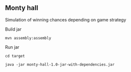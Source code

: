 ## Monty hall 

Simulation of winning chances depending on game strategy

Build jar

`mvn assembly:assembly`

Run jar 

`cd target`

`java -jar monty-hall-1.0-jar-with-dependencies.jar `